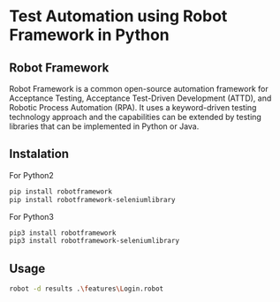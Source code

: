 # Test Automation using Robot Framework in Python

## Robot Framework
Robot Framework is a common open-source automation framework for Acceptance Testing, Acceptance  Test-Driven Development (ATTD), and Robotic Process Automation (RPA). It uses a keyword-driven testing technology approach and the capabilities can be extended by testing libraries that can be implemented in Python or Java. 

## Instalation

For Python2
```bash
pip install robotframework
pip install robotframework-seleniumlibrary
```

For Python3
```bash
pip3 install robotframework
pip3 install robotframework-seleniumlibrary
```

## Usage
```bash
robot -d results .\features\Login.robot
```

